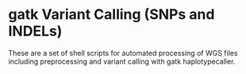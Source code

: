 # gatk Variant Calling (SNPs and INDELs)
These are a set of shell scripts for automated processing of WGS files including preprocessing and variant calling with gatk haplotypecaller.
